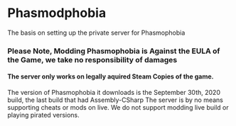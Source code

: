 # Phasmodphobia
The basis on setting up the private server for Phasmophobia

### Please Note, Modding Phasmophobia is **Against the EULA of the Game**, we take no responsibility of damages
#### The server only works on legally aquired Steam Copies of the game. 

The version of Phasmophobia it downloads is the September 30th, 2020 build, the last build that had Assembly-CSharp
The server is by no means supporting cheats or mods on live. We do not support modding live build or playing pirated versions. 
